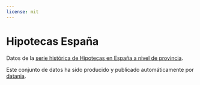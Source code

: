 ```yaml
---
license: mit
---
```


# Hipotecas España

Datos de la [serie histórica de Hipotecas en España a nivel de provincia](https://www.ine.es/dynt3/inebase/es/index.htm?padre=1043).

Este conjunto de datos ha sido producido y publicado automáticamente por [datania](https://github.com/davidgasquez/datania).
